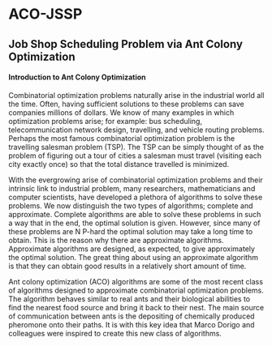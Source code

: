 # ACO-JSSP
## Job Shop Scheduling Problem via Ant Colony Optimization

#### Introduction to Ant Colony Optimization

Combinatorial optimization problems naturally arise in the industrial world all the time. Often, having sufficient solutions to these problems can save companies millions of dollars. We
know of many examples in which optimization problems arise; for example: bus scheduling,
telecommunication network design, travelling, and vehicle routing problems. Perhaps the
most famous combinatorial optimization problem is the travelling salesman problem (TSP).
The TSP can be simply thought of as the problem of figuring out a tour of cities a salesman
must travel (visiting each city exactly once) so that the total distance travelled is minimized.

With the evergrowing arise of combinatorial optimization problems and their intrinsic link
to industrial problem, many researchers, mathematicians and computer scientists, have developed a plethora of algorithms to solve these problems. We now distinguish the two types
of algorithms; complete and approximate. Complete algorithms are able to solve these problems in such a way that in the end, the optimal solution is given. However, since many of
these problems are N P-hard the optimal solution may take a long time to obtain. This is
the reason why there are approximate algorithms. Approximate algorithms are designed, as
expected, to give approximately the optimal solution. The great thing about using an approximate algorithm is that they can obtain good results in a relatively short amount of time.

Ant colony optimization (ACO) algorithms are some of the most recent class of algorithms
designed to approximate combinatorial optimization problems. The algorithm behaves similar to real ants and their biological abilities to find the nearest food source and bring it back
to their nest. The main source of communication between ants is the depositing of chemically produced pheromone onto their paths. It is with this key idea that Marco Dorigo and
colleagues were inspired to create this new class of algorithms.

